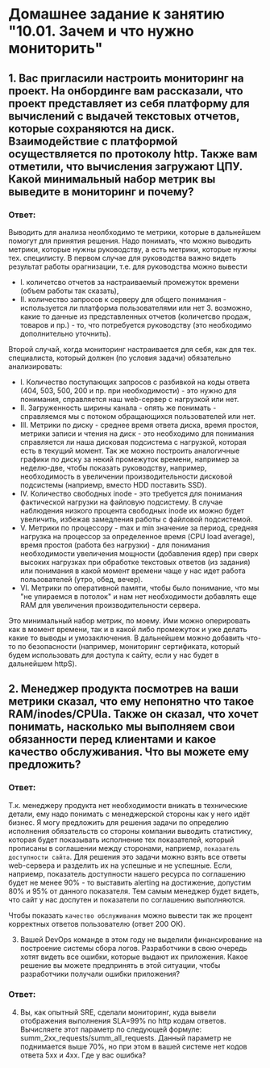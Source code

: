 # Домашнее задание к занятию "10.01. Зачем и что нужно мониторить"

## 1. Вас пригласили настроить мониторинг на проект. На онбординге вам рассказали, что проект представляет из себя платформу для вычислений с выдачей текстовых отчетов, которые сохраняются на диск. Взаимодействие с платформой осуществляется по протоколу http. Также вам отметили, что вычисления загружают ЦПУ. Какой минимальный набор метрик вы выведите в мониторинг и почему?

### Ответ:

Выводить для анализа неолбходимо те метрики, которые в дальнейшем помогут для принятия решения. Надо понимать, что можно выводить метрики, которые нужны руководству, а есть метрики, которые нужны тех. специлисту. В первом случае для руководства важно видеть результат работы орагнизации, т.е. для руководства можно вывести 
 - I. количетсво отчетов за настраиваемый промежуток времени (объем работы так сказать), 
 - II. количество запросов к серверу для общего понимания - используется ли платформа пользователями или нет 3. возможно, какие то данные из представленных отчетов (количетсво продаж, товаров и пр.) - то, что потребуется руководству (это необходимо дополнительно уточнить).

Второй случай, когда мониторинг настраивается для себя, как для тех. специалиста, который должен (по условия задачи) обязательно анализировать: 
 - I. Количество поступающих запросов с разбивкой на коды ответа (404, 503, 500, 200 и пр. при необходимости) - это нужно для понимания, справляется наш web-сервер с нагрузкой или нет.
 - II. Загруженность ширины канала - опять же понимать - справляемся мы с потоком обращающихся пользователей или нет. 
 - III. Метрики по диску - среднее время ответа диска, время простоя, метрики записи и чтения на диск - это необходимо для понимания справляется ли наша дисковая подсистема с нагрузкой, которая есть в текущий момент. Так же можно построить аналогичные графики по диску за некий промежуток времени, например за неделю-две, чтобы показать руководству, например, необходимость в увеличении производительности дисковой подсистемы (наприемр, вместо HDD поставить SSD). 
 - IV. Количество свободных inode - это требуется для понимания фактической нагрузки на файловую подсистему. В случае наблюдения низкого процента свободных inode их можно будет увеличить, избежав замедления работы с файловой подсистемой.
 - V. Метрики по процессору - max и min значение за период, средняя нагрузка на процессор за определенное время (CPU load average), время простоя (работа без нагрузки) - для понимания необходимости увеличения мощности (добавления ядер) при сверх высоких нагрузках при обработке текстовых ответов (из задания) или понимания в какой момент времени чаще у нас идет работа пользователей (утро, обед, вечер).
 - VI. Метрики по оперативной памяти, чтобы было понимание, что мы "не упираемся в потолок" и нам нет необходимости добавлять еще RAM для увеличения производительности сервера.

Это минимальный набор метрик, по моему. Ими можно оперировать как в момент времени, так и в какой либо промежуток и уже делать какие то выводы и умозаключения. В дальнейшем можно добавить что-то по безопасности (например, мониторинг сертификата, который будем использовать для доступа к сайту, если у нас будет в дальнейшем httpS).

## 2. Менеджер продукта посмотрев на ваши метрики сказал, что ему непонятно что такое RAM/inodes/CPUla. Также он сказал, что хочет понимать, насколько мы выполняем свои обязанности перед клиентами и какое качество обслуживания. Что вы можете ему предложить?

### Ответ:

Т.к. менеджеру продукта нет необходимости вникать в технические детали, ему надо понимать с менеджерской стороны как у него идёт бизнес. Я могу предложить для решения задачи по определию исполнения обязательств со стороны компании выводить статистику, которая будет показывать исполнение тех показателей, который прописаны в соглашении между сторонами, наприемр, ```показатель доступности сайта```. Для решения это задачи можно взять все ответы web-сервера и разделить их на успешные и не успешные. Если, наприемр, показатель доступности нашего ресурса по соглашению будет не менее 90% - то выставить alerting на достижение, допустим 80% и 95% от данного показателя. Тем самым менеджер будет видеть, что сайт у нас доспутен и показатели по соглашению выполняются. 

Чтобы показать ```качество обслуживания``` можно вывести так же процент корректных ответов пользователю (ответ 200 ОК).

3. Вашей DevOps команде в этом году не выделили финансирование на построение системы сбора логов. Разработчики в свою 
очередь хотят видеть все ошибки, которые выдают их приложения. Какое решение вы можете предпринять в этой ситуации, 
чтобы разработчики получали ошибки приложения?

### Ответ:

4. Вы, как опытный SRE, сделали мониторинг, куда вывели отображения выполнения SLA=99% по http кодам ответов. 
Вычисляете этот параметр по следующей формуле: summ_2xx_requests/summ_all_requests. Данный параметр не поднимается выше 
70%, но при этом в вашей системе нет кодов ответа 5xx и 4xx. Где у вас ошибка?

